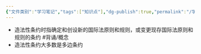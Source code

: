 ```yaml
---
{"文件类别":"学习笔记","tags":["知识点"],"dg-publish":true,"permalink":"/学习笔记/知识点cheese/造法性条约/","dgPassFrontmatter":true,"created":"2024-09-23T22:17:21.817+08:00","updated":"2024-09-23T22:19:04.136+08:00"}
---
```


- 造法性条约时指确定和创设新的国际法原则和规则，或变更现存国际法原则和规则的条约 #背诵/概念 
- 造法性条约大多数是多边条约